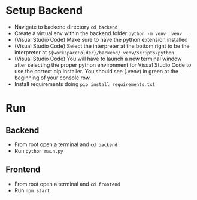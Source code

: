 # Setup Backend
- Navigate to backend directory `cd backend`
- Create a virtual env within the backend folder `python -m venv .venv`
- (Visual Studio Code) Make sure to have the python extension installed
- (Visual Studio Code) Select the interpreter at the bottom right to be 
   the interpreter at `${workspaceFolder}/backend/.venv/scripts/python`
- (Visual Studio Code) You will have to launch a new terminal window after selecting the proper python environment for Visual Studio Code to use the correct pip installer. You should see (.venv) in green at the beginning of your console row.
- Install requirements doing `pip install requirements.txt`

# Run
## Backend
- From root open a terminal and `cd backend`
- Run `python main.py`

## Frontend
- From root open a terminal and `cd frontend`
- Run `npm start`